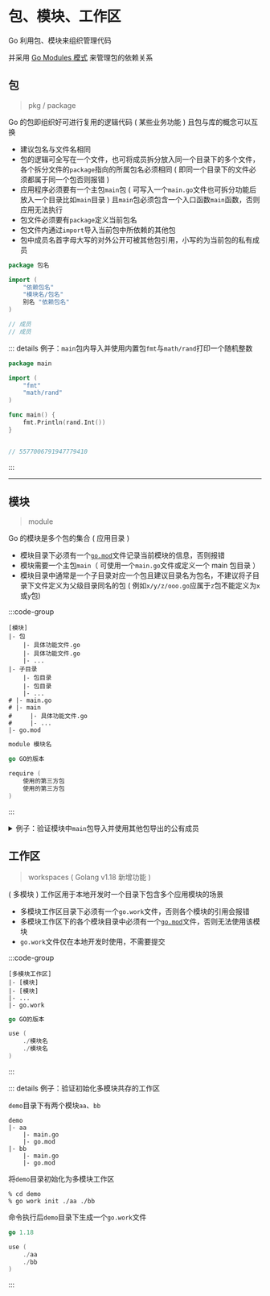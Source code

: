 # 包、模块、工作区

Go 利用包、模块来组织管理代码

并采用 [Go Modules 模式](./go-modules.md) 来管理包的依赖关系

## 包

> pkg / package

Go 的包即组织好可进行复用的逻辑代码 ( 某些业务功能 ) 且包与库的概念可以互换

- 建议包名与文件名相同
- 包的逻辑可全写在一个文件，也可将成员拆分放入同一个目录下的多个文件，各个拆分文件的`package`指向的所属包名必须相同 ( 即同一个目录下的文件必须都属于同一个包否则报错 )
- 应用程序必须要有一个主包`main`包 ( 可写入一个`main.go`文件也可拆分功能后放入一个目录比如`main`目录 ) 且`main`包必须包含一个入口函数`main`函数，否则应用无法执行
- 包文件必须要有`package`定义当前包名
- 包文件内通过`import`导入当前包中所依赖的其他包
- 包中成员名首字母大写的对外公开可被其他包引用，小写的为当前包的私有成员

```go
package 包名

import (
    "依赖包名"
    "模块名/包名"
    别名 "依赖包名"
)

// 成员
// 成员
```

::: details 例子：`main`包内导入并使用内置包`fmt`与`math/rand`打印一个随机整数

```go
package main

import (
	"fmt"
	"math/rand"
)

func main() {
	fmt.Println(rand.Int())
}


// 5577006791947779410
```

:::

---

## 模块

> module

Go 的模块是多个包的集合 ( 应用目录 )

- 模块目录下必须有一个[`go.mod`](./go-modules.md#go-mod-文件)文件记录当前模块的信息，否则报错
- 模块需要一个主包`main`（ 可使用一个`main.go`文件或定义一个 main 包目录 ）
- 模块目录中通常是一个子目录对应一个包且建议目录名为包名，不建议将子目录下文件定义为父级目录同名的包 ( 例如`x/y/z/ooo.go`应属于`z`包不能定义为`x`或`y`包)

:::code-group

```shell [模块目录]
[模块]
|- 包
    |- 具体功能文件.go
    |- 具体功能文件.go
    |- ...
|- 子目录
    |- 包目录
    |- 包目录
    |- ...
# |- main.go
# |- main
#     |- 具体功能文件.go
#     |- ...
|- go.mod
```

```go [go.mod]
module 模块名

go GO的版本

require (
    使用的第三方包
    使用的第三方包
)
```

:::

<details class="details custom-block">
  <summary>例子：验证模块中<code>main</code>包导入并使用其他包导出的公有成员</summary>

- 模块`demo`中包含`main`、`basics`、`a`、`b`四个包，其中`a`包、`b`包位于`basics`目录下
- `a`包、`b`包的成员又拆分为具体的文件
- 主包`main`包的可执行文件`main.go`中导入其他包并使用其中的公有成员

:::code-group

```shell [目录]
demo
|- basics
    |- xxx.go
    |- a
        |- a_1.go
    |- b
        |- b_1.go
|- main.go
|- go.mod
```

```go [main.go]
package main

import (
	"demo/basics"                // 从此路径导入 basics 包
	"demo/basics/a"              // 从此路径导入 a 包
    basicsB "demo/basics/b"      // 从此路径导入 b 包并使用别名 basicsB 替换 b
	"fmt"
)

func main() {
	fmt.Println(basics.Xxx)     // 调用 basics 包中公有成员
	fmt.Println(a.A_1)          // 调用 a 包中公有成员
    fmt.Println(basicsB.B_1)    // 调用 b 包中公有成员
}


// basics.Xxx
// a.A_1
// b.b_1
```

```go [basics/xxx.go]
package basics

var Xxx = "basics.Xxx"
```

```go [basics/a/a_1.go]
package a

var A_1 = "a.A_1"
```

```go [basics/b/b_1.go]
package a

var B_1 = "b.B_1"
```

```go [go.mod]
module demo

go 1.18
```

:::

</details>

## 工作区

> workspaces ( Golang v1.18 新增功能 )

( 多模块 ) 工作区用于本地开发时一个目录下包含多个应用模块的场景

- 多模块工作区目录下必须有一个`go.work`文件，否则各个模块的引用会报错
- 多模块工作区下的各个模块目录中必须有一个[`go.mod`](./go-modules.md#go-mod-文件)文件，否则无法使用该模块
- `go.work`文件仅在本地开发时使用，不需要提交

:::code-group

```shell [多模块工作区目录]
[多模块工作区]
|- [模块]
|- [模块]
|- ...
|- go.work
```

```go [go.work]
go GO的版本

use (
	./模块名
	./模块名
)
```

:::

::: details 例子：验证初始化多模块共存的工作区

`demo`目录下有两个模块`aa`、`bb`

```shell
demo
|- aa
    |- main.go
    |- go.mod
|- bb
    |- main.go
    |- go.mod
```

将`demo`目录初始化为多模块工作区

```shell
% cd demo
% go work init ./aa ./bb
```

命令执行后`demo`目录下生成一个`go.work`文件

```go
go 1.18

use (
	./aa
	./bb
)
```

:::
